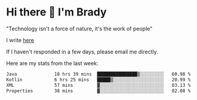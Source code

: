 # Hi there 👋 I'm Brady

"Technology isn't a force of nature, it's the work of people"

I write [here](https://github.com/hawk0120/blog)

If I haven't responded in a few days, please email me directly. 

Here are my stats from the last week:
<!--START_SECTION:waka-->

```txt
Java              18 hrs 39 mins  ███████████████▒░░░░░░░░░   60.98 %
Kotlin            6 hrs 25 mins   █████▒░░░░░░░░░░░░░░░░░░░   20.99 %
XML               57 mins         ▓░░░░░░░░░░░░░░░░░░░░░░░░   03.13 %
Properties        38 mins         ▓░░░░░░░░░░░░░░░░░░░░░░░░   02.08 %
```

<!--END_SECTION:waka-->


